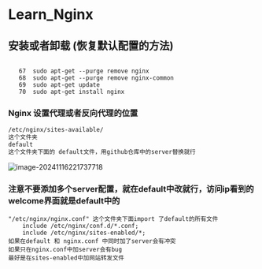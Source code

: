 # Learn_Nginx



## 安装或者卸载 (恢复默认配置的方法)

```

   67  sudo apt-get --purge remove nginx
   68  sudo apt-get --purge remove nginx-common
   69  sudo apt-get update
   70  sudo apt-get install nginx

```

 

### Nginx 设置代理或者反向代理的位置

```bash
/etc/nginx/sites-available/
这个文件夹
default
这个文件夹下面的 default文件，用github仓库中的server替换就行

```

![image-20241116221737718](https://ckqqqq-qiker-image-service.oss-cn-beijing.aliyuncs.com/typora-image/image-20241116221737718.png)



### 注意不要添加多个server配置，就在default中改就行，访问ip看到的welcome界面就是default中的

```
"/etc/nginx/nginx.conf" 这个文件夹下面import 了default的所有文件
	include /etc/nginx/conf.d/*.conf;
	include /etc/nginx/sites-enabled/*;
如果在default 和 nginx.conf 中同时加了server会有冲突
如果只在nginx.conf中加server会有bug
最好是在sites-enabled中加网站转发文件
```

